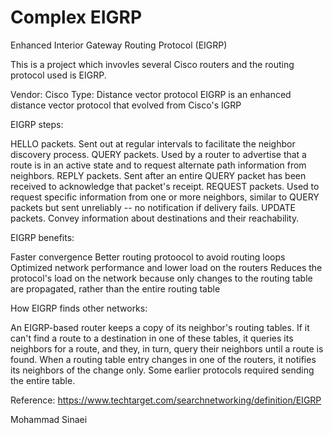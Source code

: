 # Complex EIGRP
 
Enhanced Interior Gateway Routing Protocol (EIGRP)

This is a project which invovles several Cisco routers and the routing protocol used is EIGRP.

Vendor: Cisco Type: Distance vector protocol EIGRP is an enhanced distance vector protocol that evolved from Cisco's IGRP

EIGRP steps:

HELLO packets. Sent out at regular intervals to facilitate the neighbor discovery process. 
QUERY packets. Used by a router to advertise that a route is in an active state and to request alternate path information from neighbors. 
REPLY packets. Sent after an entire QUERY packet has been received to acknowledge that packet's receipt. 
REQUEST packets. Used to request specific information from one or more neighbors, similar to QUERY packets but sent unreliably -- no notification if delivery fails. UPDATE packets. Convey information about destinations and their reachability.

EIGRP benefits:

Faster convergence Better routing protoocol to avoid routing loops Optimized network performance and lower load on the routers Reduces the protocol's load on the network because only changes to the routing table are propagated, rather than the entire routing table

How EIGRP finds other networks:

An EIGRP-based router keeps a copy of its neighbor's routing tables. If it can't find a route to a destination in one of these tables, it queries its neighbors for a route, and they, in turn, query their neighbors until a route is found. When a routing table entry changes in one of the routers, it notifies its neighbors of the change only. Some earlier protocols required sending the entire table.

Reference: https://www.techtarget.com/searchnetworking/definition/EIGRP

Mohammad Sinaei
